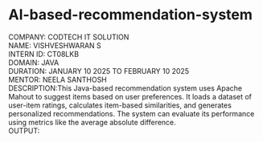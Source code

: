 # AI-based-recommendation-system
COMPANY: CODTECH IT SOLUTION                                                                                      
NAME: VISHVESHWARAN S                                                                                     
INTERN ID: CT08LKB                                                                                          
DOMAIN: JAVA                                                                                                  
DURATION: JANUARY 10 2025 TO FEBRUARY 10 2025                                                                                                            
MENTOR: NEELA SANTHOSH                                                                                                         
DESCRIPTION:This Java-based recommendation system uses Apache Mahout to suggest items based on user preferences. It loads a dataset of user-item ratings, calculates item-based similarities, and generates personalized recommendations. The system can evaluate its performance using metrics like the average absolute difference.                                       
OUTPUT:

